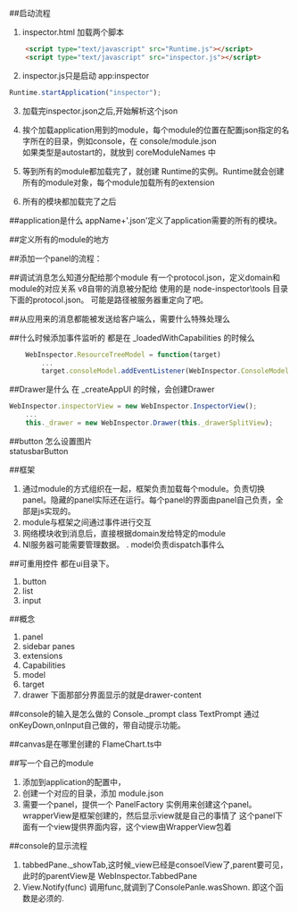 
##启动流程
1. inspector.html 加载两个脚本
```html
    <script type="text/javascript" src="Runtime.js"></script>
    <script type="text/javascript" src="inspector.js"></script>
```
2. inspector.js只是启动 app:inspector
``` javascript
Runtime.startApplication("inspector");
```
3. 加载完inspector.json之后,开始解析这个json
4. 挨个加载application用到的module，每个module的位置在配置json指定的名字所在的目录，例如console，在 console/module.json  
    如果类型是autostart的，就放到 coreModuleNames 中
5. 等到所有的module都加载完了，就创建 Runtime的实例。Runtime就会创建所有的module对象，每个module加载所有的extension

6. 所有的模块都加载完了之后
    
##application是什么
appName+'.json'定义了application需要的所有的模块。

##定义所有的module的地方

##添加一个panel的流程：

##调试消息怎么知道分配给那个module
有一个protocol.json，定义domain和module的对应关系
v8自带的消息被分配给
使用的是 node-inspector\tools 目录下面的protocol.json。 可能是路径被服务器重定向了吧。

##从应用来的消息都能被发送给客户端么，需要什么特殊处理么

##什么时候添加事件监听的
都是在  _loadedWithCapabilities 的时候么  
```javascript
    WebInspector.ResourceTreeModel = function(target)
        ...
        target.consoleModel.addEventListener(WebInspector.ConsoleModel.Events.MessageAdded, this._consoleMessageAdded, this);
```
##Drawer是什么
在 _createAppUI 的时候，会创建Drawer
```javascript
WebInspector.inspectorView = new WebInspector.InspectorView();
    ...
    this._drawer = new WebInspector.Drawer(this._drawerSplitView);
```

##button
怎么设置图片  
statusbarButton


##框架
1. 通过module的方式组织在一起，框架负责加载每个module。负责切换panel。隐藏的panel实际还在运行。每个panel的界面由panel自己负责，全部是js实现的。
2. module与框架之间通过事件进行交互
3. 网络模块收到消息后，直接根据domain发给特定的module
4. NI服务器可能需要管理数据。
. model负责dispatch事件么

##可重用控件
都在ui目录下。
1. button
2. list
3. input


##概念
1. panel
2. sidebar panes
3. extensions
4. Capabilities
5. model
6. target
6. drawer 
下面那部分界面显示的就是drawer-content

##console的输入是怎么做的
Console._prompt 
class TextPrompt
通过 onKeyDown,onInput自己做的，带自动提示功能。

##canvas是在哪里创建的
FlameChart.ts中

##写一个自己的module
1. 添加到application的配置中，
2. 创建一个对应的目录，添加 module.json
1. 需要一个panel，提供一个 PanelFactory 实例用来创建这个panel。
    wrapperView是框架创建的，然后显示view就是自己的事情了
    这个panel下面有一个view提供界面内容，这个view由WrapperView包着
    
##console的显示流程
1. tabbedPane._showTab,这时候_view已经是consoelView了,parent要可见，此时的parentView是 WebInspector.TabbedPane
2. View.Notify(func)   调用func,就调到了ConsolePanle.wasShown. 即这个函数是必须的.
